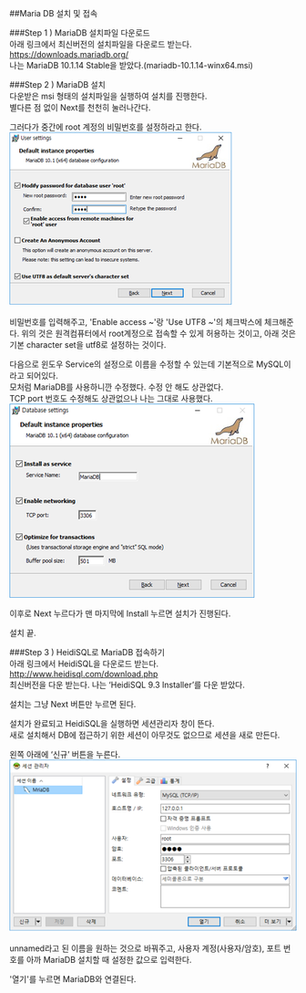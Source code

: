 ##Maria DB 설치 및 접속  

###Step 1 ) MariaDB 설치파일 다운로드  
아래 링크에서 최신버전의 설치파일을 다운로드 받는다.  
https://downloads.mariadb.org/  
나는 MariaDB 10.1.14 Stable을 받았다.(mariadb-10.1.14-winx64.msi)  

###Step 2 ) MariaDB 설치  
다운받은 msi 형태의 설치파일을 실행하여 설치를 진행한다.  
별다른 점 없이 Next를 천천히 눌러나간다.  

그러다가 중간에 root 계정의 비밀번호를 설정하라고 한다.  
![](https://github.com/ChanMinPark/TIL/blob/master/image/Install_MariaDB/noname01.png)  

비밀번호를 입력해주고, 'Enable access ~'랑 'Use UTF8 ~'의 체크박스에 체크해준다. 위의 것은 원격컴퓨터에서 root계정으로 접속할 수 있게 허용하는 것이고, 아래 것은 기본 character set을 utf8로 설정하는 것이다.  

다음으로 윈도우 Service의 설정으로 이름을 수정할 수 있는데 기본적으로 MySQL이라고 되어있다.  
모처럼 MariaDB를 사용하니깐 수정했다. 수정 안 해도 상관없다.  
TCP port 번호도 수정해도 상관없으나 나는 그대로 사용했다.  
![](https://github.com/ChanMinPark/TIL/blob/master/image/Install_MariaDB/noname02.png)  

이후로 Next 누르다가 맨 마지막에 Install 누르면 설치가 진행된다.  

설치 끝.  

###Step 3 ) HeidiSQL로 MariaDB 접속하기  
아래 링크에서 HeidiSQL을 다운로드 받는다.  
http://www.heidisql.com/download.php  
최신버전을 다운 받는다. 나는 ‘HeidiSQL 9.3 Installer’를 다운 받았다.  

설치는 그냥 Next 버튼만 누르면 된다.  

설치가 완료되고 HeidiSQL을 실행하면 세션관리자 창이 뜬다.  
새로 설치해서 DB에 접근하기 위한 세션이 아무것도 없으므로 세션을 새로 만든다.  

왼쪽 아래에 ‘신규’ 버튼을 누른다.  
![](https://github.com/ChanMinPark/TIL/blob/master/image/Install_MariaDB/noname03.png)  

unnamed라고 된 이름을 원하는 것으로 바꿔주고, 사용자 계정(사용자/암호), 포트 번호를 아까 MariaDB 설치할 때 설정한 값으로 입력한다.  

'열기'를 누르면 MariaDB와 연결된다.  
